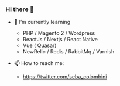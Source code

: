 ### Hi there 👋

- 🌱 I’m currently learning
  * PHP / Magento 2 / Wordpress
  * ReactJs / Nextjs / React Native
  * Vue ( Quasar)
  * NewRelic / Redis / RabbitMq / Varnish
 

- 📫 How to reach me:
  * https://twitter.com/seba_colombini 

